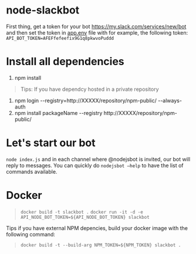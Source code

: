 # node-slackbot
First thing, get a token for your bot https://my.slack.com/services/new/bot and then set the token in [app.env](app.env) file with for example, the following token:
`API_BOT_TOKEN=AFEFfefeefix9G1q8pkwvoPuddd`

# Install all dependencies
1. npm install 

> Tips:
If you have dependcy hosted in a private repository
1. npm login --registry=http://XXXXX/repository/npm-public/ --always-auth
2. npm install packageName --registry http://XXXXX/repository/npm-public/

# Let's start our bot
`node index.js` and in each channel where @nodejsbot is invited, our bot will reply to messages. You can quickly do `nodejsbot —help` to have the list of commands available.

# Docker
> `docker build -t slackbot .`
> `docker run -it -d -e API_NODE_BOT_TOKEN=${API_NODE_BOT_TOKEN} slackbot`

Tips if you have external NPM depencies, build your docker image with the following command:
> `docker build -t --build-arg NPM_TOKEN=${NPM_TOKEN} slackbot .`